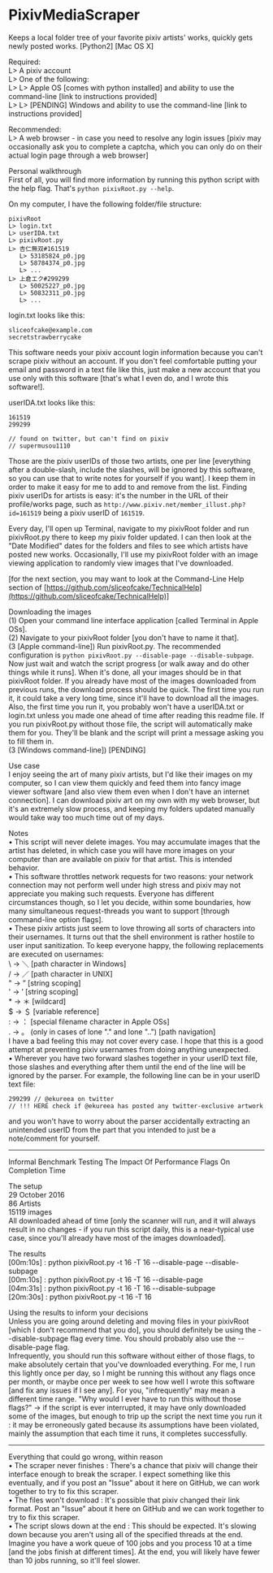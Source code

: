 # PixivMediaScraper  
Keeps a local folder tree of your favorite pixiv artists' works, quickly gets newly posted works. [Python2] [Mac OS X]  
  
Required:  
L> A pixiv account  
L> One of the following:  
L> L> Apple OS [comes with python installed] and ability to use the command-line [link to instructions provided]  
L> L> [PENDING] Windows and ability to use the command-line [link to instructions provided]  
  
Recommended:  
L> A web browser - in case you need to resolve any login issues [pixiv may occasionally ask you to complete a captcha, which you can only do on their actual login page through a web browser]  
  
Personal walkthrough  
First of all, you will find more information by running this python script with the help flag. That's `python pixivRoot.py --help`.  
  
On my computer, I have the following folder/file structure:  
```  
pixivRoot  
L> login.txt  
L> userIDA.txt  
L> pixivRoot.py  
L> 杏仁無双#161519  
   L> 53185824_p0.jpg  
   L> 58784374_p0.jpg  
   L> ...  
L> 上倉エク#299299  
   L> 50025227_p0.jpg  
   L> 50832311_p0.jpg  
   L> ...  
```  
  
login.txt looks like this:  
```  
sliceofcake@example.com  
secretstrawberrycake  
```  
This software needs your pixiv account login information because you can't scrape pixiv without an account. If you don't feel comfortable putting your email and password in a text file like this, just make a new account that you use only with this software [that's what I even do, and I wrote this software!].  
  
userIDA.txt looks like this:  
```  
161519  
299299  
  
// found on twitter, but can't find on pixiv  
// supermusou1110  
```  
Those are the pixiv userIDs of those two artists, one per line [everything after a double-slash, include the slashes, will be ignored by this software, so you can use that to write notes for yourself if you want]. I keep them in order to make it easy for me to add to and remove from the list. Finding pixiv userIDs for artists is easy: it's the number in the URL of their profile/works page, such as `http://www.pixiv.net/member_illust.php?id=161519` being a pixiv userID of `161519`.  
  
Every day, I'll open up Terminal, navigate to my pixivRoot folder and run pixivRoot.py there to keep my pixiv folder updated. I can then look at the "Date Modified" dates for the folders and files to see which artists have posted new works. Occasionally, I'll use my pixivRoot folder with an image viewing application to randomly view images that I've downloaded.  
  
[for the next section, you may want to look at the Command-Line Help section of [https://github.com/sliceofcake/TechnicalHelp](https://github.com/sliceofcake/TechnicalHelp)]  
  
Downloading the images  
(1) Open your command line interface application [called Terminal in Apple OSs].  
(2) Navigate to your pixivRoot folder [you don't have to name it that].  
(3 [Apple command-line]) Run pixivRoot.py. The recommended configuration is `python pixivRoot.py --disable-page --disable-subpage`. Now just wait and watch the script progress [or walk away and do other things while it runs]. When it's done, all your images should be in that pixivRoot folder. If you already have most of the images downloaded from previous runs, the download process should be quick. The first time you run it, it could take a very long time, since it'll have to download all the images. Also, the first time you run it, you probably won't have a userIDA.txt or login.txt unless you made one ahead of time after reading this readme file. If you run pixivRoot.py without those file, the script will automatically make them for you. They'll be blank and the script will print a message asking you to fill them in.  
(3 [Windows command-line]) [PENDING\]  
  
Use case  
I enjoy seeing the art of many pixiv artists, but I'd like their images on my computer, so I can view them quickly and feed them into fancy image viewer software [and also view them even when I don't have an internet connection]. I can download pixiv art on my own with my web browser, but it's an extremely slow process, and keeping my folders updated manually would take way too much time out of my days.  
  
Notes  
• This script will never delete images. You may accumulate images that the artist has deleted, in which case you will have more images on your computer than are available on pixiv for that artist. This is intended behavior.  
• This software throttles network requests for two reasons: your network connection may not perform well under high stress and pixiv may not appreciate you making such requests. Everyone has different circumstances though, so I let you decide, within some boundaries, how many simultaneous request-threads you want to support [through command-line option flags].  
• These pixiv artists just seem to love throwing all sorts of characters into their usernames. It turns out that the shell environment is rather hostile to user input sanitization. To keep everyone happy, the following replacements are executed on usernames:  
\ -> ＼ [path character in Windows]  
/ -> ／ [path character in UNIX]  
" -> ” [string scoping]  
' -> ’ [string scoping]  
\* -> ＊ [wildcard]  
$ -> ＄ [variable reference]  
: -> ： [special filename character in Apple OSs]  
. -> 。 (only in cases of lone "." and lone "..") [path navigation]  
I have a bad feeling this may not cover every case. I hope that this is a good attempt at preventing pixiv usernames from doing anything unexpected.  
• Wherever you have two forward slashes together in your userID text file, those slashes and everything after them until the end of the line will be ignored by the parser. For example, the following line can be in your userID text file:  
```  
299299 // @ekureea on twitter  
// !!! HERE check if @ekureea has posted any twitter-exclusive artwork  
```  
and you won't have to worry about the parser accidentally extracting an unintended userID from the part that you intended to just be a note/comment for yourself.  
  
----  
  
Informal Benchmark Testing The Impact Of Performance Flags On Completion Time  
  
The setup  
29 October 2016  
86 Artists  
15119 images  
All downloaded ahead of time [only the scanner will run, and it will always result in no changes - if you run this script daily, this is a near-typical use case, since you'll already have most of the images downloaded].  
  
The results  
[00m:10s] : python pixivRoot.py -t 16 -T 16 --disable-page --disable-subpage  
[00m:10s] : python pixivRoot.py -t 16 -T 16 --disable-page  
[04m:31s] : python pixivRoot.py -t 16 -T 16 --disable-subpage  
[20m:30s] : python pixivRoot.py -t 16 -T 16  
  
Using the results to inform your decisions  
Unless you are going around deleting and moving files in your pixivRoot [which I don't recommend that you do], you should definitely be using the --disable-subpage flag every time. You should probably also use the --disable-page flag.  
Infrequently, you should run this software without either of those flags, to make absolutely certain that you've downloaded everything. For me, I run this lightly once per day, so I might be running this without any flags once per month, or maybe once per week to see how well I wrote this software [and fix any issues if I see any]. For you, "infrequently" may mean a different time range. "Why would I ever have to run this without those flags?" -> if the script is ever interrupted, it may have only downloaded some of the images, but enough to trip up the script the next time you run it : it may be erroneously gated because its assumptions have been violated, mainly the assumption that each time it runs, it completes successfully.  
  
----  
  
Everything that could go wrong, within reason  
• The scraper never finishes : There's a chance that pixiv will change their interface enough to break the scraper. I expect something like this eventually, and if you post an "Issue" about it here on GitHub, we can work together to try to fix this scraper.  
• The files won't download : It's possible that pixiv changed their link format. Post an "Issue" about it here on GitHub and we can work together to try to fix this scraper.  
• The script slows down at the end : This should be expected. It's slowing down because you aren't using all of the specified threads at the end. Imagine you have a work queue of 100 jobs and you process 10 at a time [and the jobs finish at different times]. At the end, you will likely have fewer than 10 jobs running, so it'll feel slower.  
